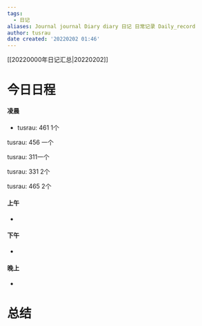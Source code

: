 ```yaml
---
tags:
  - 日记
aliases: Journal journal Diary diary 日记 日常记录 Daily_record
author: tusrau
date created: '20220202 01:46'
---
```


[[20220000年日记汇总|20220202]]

# 今日日程

#### 凌晨
- tusrau:
461 1个

tusrau:
456 一个

tusrau:
311一个

tusrau:
331 2个

tusrau:
465 2个



#### 上午
- 

#### 下午
- 

#### 晚上
- 

# 总结
